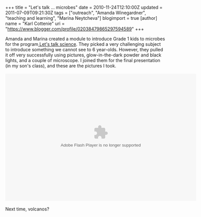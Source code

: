 +++
title = "Let's talk ... microbes"
date = 2010-11-24T12:10:00Z
updated = 2011-07-09T09:21:30Z
tags = ["outreach", "Amanda Winegardner", "teaching and learning", "Marina Neytcheva"]
blogimport = true 
[author]
	name = "Karl Cottenie"
	uri = "https://www.blogger.com/profile/02038479865297594589"
+++

Amanda and Marina created a module to introduce Grade 1 kids to microbes for the program<a href="http://www.letstalkscience.ca/"> Let's talk science</a>. They picked a very challenging subject to introduce something we cannot see to 6 year-olds. However, they pulled it off very successfully using pictures, glow-in-the-dark powder and black lights, and a couple of microscope. I joined them for the final presentation (in my son's class), and these are the pictures I took. <br /><br /><embed flashvars="host=picasaweb.google.com&amp;hl=en_US&amp;feat=flashalbum&amp;RGB=0x000000&amp;feed=http%3A%2F%2Fpicasaweb.google.com%2Fdata%2Ffeed%2Fapi%2Fuser%2Fcottenie.lab%2Falbumid%2F5543161995092543953%3Falt%3Drss%26kind%3Dphoto%26hl%3Den_US" height="400" pluginspage="http://www.macromedia.com/go/getflashplayer" src="http://picasaweb.google.com/s/c/bin/slideshow.swf" type="application/x-shockwave-flash" width="600"></embed><br /><br />Next time, volcanos?
